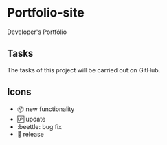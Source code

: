 # Portfolio-site

Developer's Portfólio

## Tasks

The tasks of this project will be carried out on GitHub.

## Icons

- :package: new functionality
- :up: update
- :beettle: bug fix
- :checkered_flag: release
